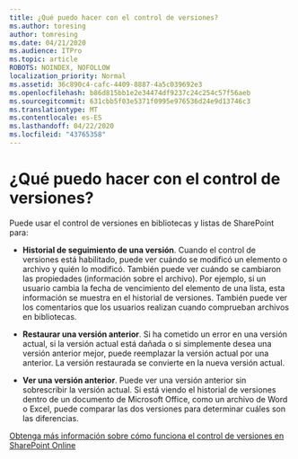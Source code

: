 ```yaml
---
title: ¿Qué puedo hacer con el control de versiones?
ms.author: toresing
author: tomresing
ms.date: 04/21/2020
ms.audience: ITPro
ms.topic: article
ROBOTS: NOINDEX, NOFOLLOW
localization_priority: Normal
ms.assetid: 36c890c4-cafc-4409-8887-4a5c039692e3
ms.openlocfilehash: b86d815bb1e2e34474df9237c24c254c57f56aeb
ms.sourcegitcommit: 631cbb5f03e5371f0995e976536d24e9d13746c3
ms.translationtype: MT
ms.contentlocale: es-ES
ms.lasthandoff: 04/22/2020
ms.locfileid: "43765358"
---
```

# <a name="what-can-i-do-with-versioning"></a>¿Qué puedo hacer con el control de versiones?

Puede usar el control de versiones en bibliotecas y listas de SharePoint para:
  
- **Historial de seguimiento de una versión**. Cuando el control de versiones está habilitado, puede ver cuándo se modificó un elemento o archivo y quién lo modificó. También puede ver cuándo se cambiaron las propiedades (información sobre el archivo). Por ejemplo, si un usuario cambia la fecha de vencimiento del elemento de una lista, esta información se muestra en el historial de versiones. También puede ver los comentarios que los usuarios realizan cuando comprueban archivos en bibliotecas. 
    
- **Restaurar una versión anterior**. Si ha cometido un error en una versión actual, si la versión actual está dañada o si simplemente desea una versión anterior mejor, puede reemplazar la versión actual por una anterior. La versión restaurada se convierte en la nueva versión actual. 
    
- **Ver una versión anterior**. Puede ver una versión anterior sin sobrescribir la versión actual. Si está viendo el historial de versiones dentro de un documento de Microsoft Office, como un archivo de Word o Excel, puede comparar las dos versiones para determinar cuáles son las diferencias. 
    
[Obtenga más información sobre cómo funciona el control de versiones en SharePoint Online](https://go.microsoft.com/fwlink/?linkid=875710)
  


